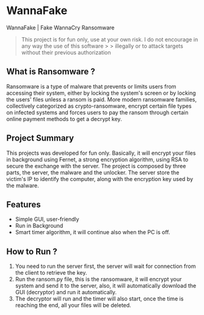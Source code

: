 # WannaFake
WannaFake | Fake WannaCry Ransomware

> This project is for fun only, use at your own risk. I do not encourage in any way the use of this software > > illegally or to attack targets without their previous authorization

## What is Ransomware ?
Ransomware is a type of malware that prevents or limits users from accessing their system, either by locking the system's screen or by locking the users' files unless a ransom is paid. More modern ransomware families, collectively categorized as crypto-ransomware, encrypt certain file types on infected systems and forces users to pay the ransom through certain online payment methods to get a decrypt key.

## Project Summary
This projects was developed for fun only. Basically, it will encrypt your files in background using Fernet, a strong encryption algorithm, using RSA to secure the exchange with the server.
The project is composed by three parts, the server, the malware and the unlocker.
The server store the victim's IP to identify the computer, along with the encryption key used by the malware.

## Features

- Simple GUI, user-friendly
- Run in Background
- Smart timer algorithm, it will continue also when the PC is off.

## How to Run ?
1. You need to run the server first, the server will wait for connection from the client to retrieve the key.
2. Run the ransom.py file, this is the ransomware, it will encrypt your system and send it to the server, also, it will automatically download the GUI (decryptor) and run it automatically.
3. The decryptor will run and the timer will also start, once the time is reaching the end, all your files will be deleted.
